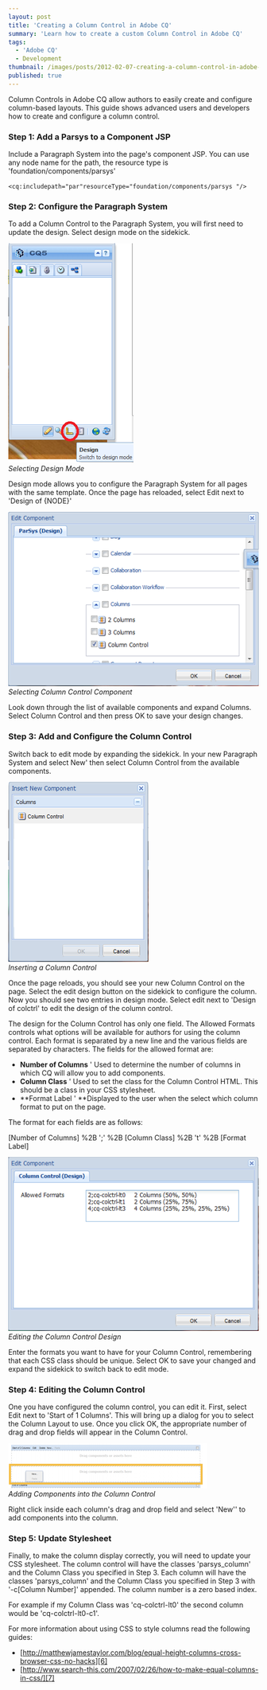 ```yaml
---
layout: post
title: 'Creating a Column Control in Adobe CQ'
summary: 'Learn how to create a custom Column Control in Adobe CQ'
tags:
  - 'Adobe CQ'
  - Development
thumbnail: /images/posts/2012-02-07-creating-a-column-control-in-adobe-cq/adding-components-e1328584901873.png
published: true
---
```



Column Controls in Adobe CQ allow authors to easily create and configure column-based layouts.  This guide shows advanced users and developers how to create and configure a column control.

### Step 1: Add a Parsys to a Component JSP

Include a Paragraph System into the page's component JSP.  You can use any node name for the path, the resource type is 'foundation/components/parsys'

    <cq:includepath="par"resourceType="foundation/components/parsys "/>

### Step 2: Configure the Paragraph System

To add a Column Control to the Paragraph System, you will first need to update the design.  Select design mode on the sidekick.

![Selecting Design Mode][1]  
*Selecting Design Mode*

Design mode allows you to configure the Paragraph System for all pages with the same template.  Once the page has reloaded, select Edit next to 'Design of {NODE}'

![Selecting Column Control Component][2]  
*Selecting Column Control Component*

Look down through the list of available components and expand Columns.  Select Column Control and then press OK to save your design changes.

### Step 3: Add and Configure the Column Control

Switch back to edit mode by expanding the sidekick.  In your new Paragraph System and select New' then select Column Control from the available components.

![Insert a Column Control][3]  
*Inserting a Column Control*

Once the page reloads, you should see your new Column Control on the page.  Select the edit design button on the sidekick to configure the column.  Now you should see two entries in design mode.  Select edit next to 'Design of colctrl' to edit the design of the column control.

The design for the Column Control has only one field.  The Allowed Formats controls what options will be available for authors for using the column control.  Each format is separated by a new line and the various fields are separated by characters.   The fields for the allowed format are:

*   **Number of Columns** ' Used to determine the number of columns in which CQ will allow you to add components.
*   **Column Class** ' Used to set the class for the Column Control HTML.  This should be a class in your CSS stylesheet.
*   **Format Label ' **Displayed to the user when the select which column  format to put on the page.

The format for each fields are as follows:

\[Number of Columns\]  %2B ';' %2B \[Column Class\] %2B 't' %2B \[Format Label\]

![Editing the Column Control Design][4]  
*Editing the Column Control Design*

Enter the formats you want to have for your Column Control, remembering that each CSS class should be unique.  Select OK to save your changed and expand the sidekick to switch back to edit mode.

### Step 4: Editing the Column Control

One you have configured the column control, you can edit it.  First, select Edit next to 'Start of 1 Columns'.  This will bring up a dialog for you to select the Column Layout to use.  Once you click OK, the appropriate number of drag and drop fields will appear in the Column Control.

![Adding Components into the Column Control][5]  
*Adding Components into the Column Control*

Right click inside each column's drag and drop field and select 'New''  to add components into the column.

### Step 5: Update Stylesheet

Finally, to make the column display correctly, you will need to update your CSS stylesheet.  The column control will have the classes 'parsys\_column' and the Column Class you specified in Step 3.  Each column will have the classes 'parsys\_column' and the Column Class you specified in Step 3 with '-c\[Column Number\]' appended.  The column number is a zero based index.

For example if my Column Class was 'cq-colctrl-lt0'  the second column would be 'cq-colctrl-lt0-c1'.

For more information about using CSS to style columns read the following guides:

* [http://matthewjamestaylor.com/blog/equal-height-columns-cross-browser-css-no-hacks][6]
* [http://www.search-this.com/2007/02/26/how-to-make-equal-columns-in-css/][7]

 [1]: /images/posts/2012-02-07-creating-a-column-control-in-adobe-cq/selecting-design.png
 [2]: /images/posts/2012-02-07-creating-a-column-control-in-adobe-cq/selecting-column-control.png
 [3]: /images/posts/2012-02-07-creating-a-column-control-in-adobe-cq/insert-column-control.png
 [4]: /images/posts/2012-02-07-creating-a-column-control-in-adobe-cq/edting-column-control.png
 [5]: /images/posts/2012-02-07-creating-a-column-control-in-adobe-cq/adding-components-e1328584901873.png
 [6]: http://matthewjamestaylor.com/blog/equal-height-columns-cross-browser-css-no-hacks
 [7]: http://www.search-this.com/2007/02/26/how-to-make-equal-columns-in-css/